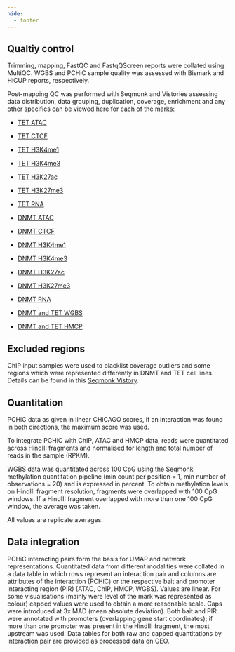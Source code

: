 ```yaml
---
hide:
  - footer
---
```


## Qualtiy control

Trimming, mapping, FastQC and FastqQScreen reports were collated using MultiQC. WGBS and PCHiC sample quality was assessed with Bismark and HiCUP reports, respectively. 

Post-mapping QC was performed with Seqmonk and Vistories assessing data distribution, data grouping, duplication, coverage, enrichment and any other specifics can be viewed here for each of the marks:

- [TET ATAC](./QC/pluripotency_exit_TET_ATAC_pmQC.html)
- [TET CTCF](./QC/pluripotency_exit_TET_CTCF_pmQC.html)
- [TET H3K4me1](./QC/pluripotency_exit_TET_K4me1_pmQC.html)
- [TET H3K4me3](./QC/pluripotency_exit_TET_K4me3_pmQC.html)
- [TET H3K27ac](./QC/pluripotency_exit_TET_K27ac_pmQC.html)
- [TET H3K27me3](./QC/pluripotency_exit_TET_K27me3_pmQC.html)
- [TET RNA](./QC/pluripotency_exit_TET_RNA_pmQC.html)

- [DNMT ATAC](./QC/pluripotency_exit_DNMT_ATAC_pmQC.html)
- [DNMT CTCF](./QC/pluripotency_exit_DNMT_CTCF_pmQC.html)
- [DNMT H3K4me1](./QC/pluripotency_exit_DNMT_K4me1_pmQC.html)
- [DNMT H3K4me3](./QC/pluripotency_exit_DNMT_K4me3_pmQC.html)
- [DNMT H3K27ac](./QC/pluripotency_exit_DNMT_K27ac_pmQC.html)
- [DNMT H3K27me3](./QC/pluripotency_exit_DNMT_K27me3_pmQC.html)
- [DNMT RNA](./QC/pluripotency_exit_DNMT_RNA_pmQC.html)

- [DNMT and TET WGBS](./QC/pluripotency_exit_DNMT_TET_BS_QC.html)
- [DNMT and TET HMCP](./QC/pluripotency_exit_DNMT_TET_hmC_QC.html)


## Excluded regions

ChIP input samples were used to blacklist coverage outliers and some regions which were represented differently in DNMT and TET cell lines. Details can be found in this [Seqmonk Vistory](pluirpotency_exit_input_comparison.html).


## Quantitation

PCHiC data as given in linear CHiCAGO scores, if an interaction was found in both directions, the maximum score was used.

To integrate PCHiC with ChIP, ATAC and HMCP data, reads were quantitated across HindIII fragments and normalised for length and total number of reads in the sample (RPKM).

WGBS data was quantitated across 100 CpG using the Seqmonk methylation quantitation pipeline (min count per position = 1, min number of observations = 20) and is expressed in percent. To obtain methylation levels on HindIII fragment resolution, fragments were overlapped with 100 CpG windows. If a HindIII fragment overlapped with more than one 100 CpG window, the average was taken.

All values are replicate averages.


## Data integration

PCHiC interacting pairs form the basis for UMAP and network representations. Quantitated data from different modalities were collated in a data table in which rows represent an interaction pair and columns are attributes of the interaction (PCHiC) or the respective bait and promoter interacting region (PIR) (ATAC, ChIP, HMCP, WGBS). Values are linear. For some visualisations (mainly were level of the mark was represented as colour) capped values were used to obtain a more reasonable scale. Caps were introduced at 3x MAD (mean absolute deviation). Both bait and PIR were annotated with promoters (overlapping gene start coordinates); if more than one promoter was present in the HindIII fragment, the most upstream was used. Data tables for both raw and capped quantitations by interaction pair are provided as processed data on GEO.


 




